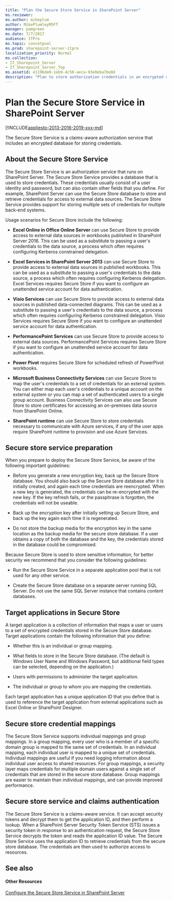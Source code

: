 ```yaml
---
title: "Plan the Secure Store Service in SharePoint Server"
ms.reviewer: 
ms.author: mikeplum
author: MikePlumleyMSFT
manager: pamgreen
ms.date: 7/7/2017
audience: ITPro
ms.topic: concetpual
ms.prod: sharepoint-server-itpro
localization_priority: Normal
ms.collection:
- IT_Sharepoint_Server
- IT_Sharepoint_Server_Top
ms.assetid: e1196de0-1eb9-4c50-aeca-93e0eba7be0d
description: "Plan to store authorization credentials in an encrypted database by using the Secure Store Service in SharePoint Server."
---
```


# Plan the Secure Store Service in SharePoint Server

[!INCLUDE[appliesto-2013-2016-2019-xxx-md](../includes/appliesto-2013-2016-2019-xxx-md.md)] 
  
The Secure Store Service is a claims-aware authorization service that includes an encrypted database for storing credentials.
    
## About the Secure Store Service
<a name="AboutTheSecureStoreService"> </a>

The Secure Store Service is an authorization service that runs on SharePoint Server. The Secure Store Service provides a database that is used to store credentials. These credentials usually consist of a user identity and password, but can also contain other fields that you define. For example, SharePoint Server can use the Secure Store database to store and retrieve credentials for access to external data sources. The Secure Store Service provides support for storing multiple sets of credentials for multiple back-end systems.
  
Usage scenarios for Secure Store include the following:
  
- **Excel Online in Office Online Server** can use Secure Store to provide access to external data sources in workbooks published in SharePoint Server 2016. This can be used as a substitute to passing a user's credentials to the data source, a process which often requires configuring Kerberos constrained delegation. 
    
- **Excel Services in SharePoint Server 2013** can use Secure Store to provide access to external data sources in published workbooks. This can be used as a substitute to passing a user's credentials to the data source, a process which often requires configuring Kerberos delegation. Excel Services requires Secure Store if you want to configure an unattended service account for data authentication. 
    
- **Visio Services** can use Secure Store to provide access to external data sources in published data-connected diagrams. This can be used as a substitute to passing a user's credentials to the data source, a process which often requires configuring Kerberos constrained delegation. Visio Services requires Secure Store if you want to configure an unattended service account for data authentication. 
    
- **PerformancePoint Services** can use Secure Store to provide access to external data sources. PerformancePoint Services requires Secure Store if you want to configure an unattended service account for data authentication. 
    
- **Power Pivot** requires Secure Store for scheduled refresh of PowerPivot workbooks. 
    
- **Microsoft Business Connectivity Services** can use Secure Store to map the user's credentials to a set of credentials for an external system. You can either map each user's credentials to a unique account on the external system or you can map a set of authenticated users to a single group account. Business Connectivity Services can also use Secure Store to store certificates for accessing an on-premises data source from SharePoint Online. 
    
- **SharePoint runtime** can use Secure Store to store credentials necessary to communicate with Azure services, if any of the user apps require SharePoint runtime to provision and use Azure Services. 
    
## Secure store service preparation
<a name="SecureStoreServicePreparation"> </a>

When you prepare to deploy the Secure Store Service, be aware of the following important guidelines:
  
- Before you generate a new encryption key, back up the Secure Store database. You should also back up the Secure Store database after it is initially created, and again each time credentials are reencrypted. When a new key is generated, the credentials can be re-encrypted with the new key. If the key refresh fails, or the passphrase is forgotten, the credentials will not be useable.
    
- Back up the encryption key after initially setting up Secure Store, and back up the key again each time it is regenerated.
    
- Do not store the backup media for the encryption key in the same location as the backup media for the secure store database. If a user obtains a copy of both the database and the key, the credentials stored in the database could be compromised.
    
Because Secure Store is used to store sensitive information, for better security we recommend that you consider the following guidelines:
  
- Run the Secure Store Service in a separate application pool that is not used for any other service.
    
- Create the Secure Store database on a separate server running SQL Server. Do not use the same SQL Server instance that contains content databases.
    
## Target applications in Secure Store
<a name="TargetApplications"> </a>

A target application is a collection of information that maps a user or users to a set of encrypted credentials stored in the Secure Store database. Target applications contain the following information that you define: 
  
- Whether this is an individual or group mapping. 
    
- What fields to store in the Secure Store database. (The default is Windows User Name and Windows Password, but additional field types can be selected, depending on the application.)
    
- Users with permissions to administer the target application.
    
- The individual or group to whom you are mapping the credentials.
    
Each target application has a unique application ID that you define that is used to reference the target application from external applications such as Excel Online or SharePoint Designer. 
  
## Secure store credential mappings
<a name="SecureStoreServiceMappings"> </a>

The Secure Store Service supports individual mappings and group mappings. In a group mapping, every user who is a member of a specific domain group is mapped to the same set of credentials. In an individual mapping, each individual user is mapped to a unique set of credentials. Individual mappings are useful if you need logging information about individual user access to shared resources. For group mappings, a security layer maps credentials for multiple domain users against a single set of credentials that are stored in the secure store database. Group mappings are easier to maintain than individual mappings, and can provide improved performance.
  
## Secure store service and claims authentication
<a name="ClaimsAuthentication"> </a>

The Secure Store Service is a claims-aware service. It can accept security tokens and decrypt them to get the application ID, and then perform a lookup. When a SharePoint Server Security Token Service (STS) issues a security token in response to an authentication request, the Secure Store Service decrypts the token and reads the application ID value. The Secure Store Service uses the application ID to retrieve credentials from the secure store database. The credentials are then used to authorize access to resources.
  
## See also
<a name="ClaimsAuthentication"> </a>

#### Other Resources

[Configure the Secure Store Service in SharePoint Server](/SharePoint/administration/configure-the-secure-store-service)

